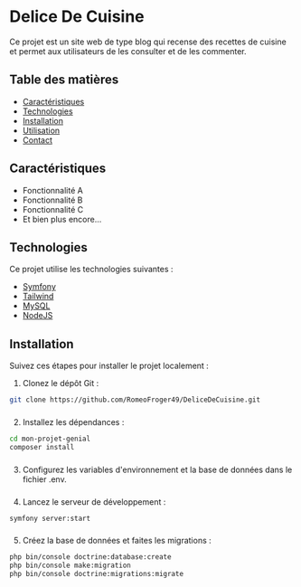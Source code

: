 # Delice De Cuisine


Ce projet est un site web de type blog qui recense des recettes de cuisine et permet aux utilisateurs de les consulter et de les commenter.
## Table des matières

- [Caractéristiques](#caractéristiques)
- [Technologies](#technologies)
- [Installation](#installation)
- [Utilisation](#utilisation)
- [Contact](#contact)

## Caractéristiques

- Fonctionnalité A
- Fonctionnalité B
- Fonctionnalité C
- Et bien plus encore...

## Technologies

Ce projet utilise les technologies suivantes :

- [Symfony](https://symfony.com/)
- [Tailwind](https://tailwindcss.com/)
- [MySQL](https://www.mysql.com/)
- [NodeJS](https://nodejs.org/en/)


## Installation

Suivez ces étapes pour installer le projet localement :

1. Clonez le dépôt Git :

```bash
git clone https://github.com/RomeoFroger49/DeliceDeCuisine.git
```
###
2. Installez les dépendances :

```bash
cd mon-projet-genial
composer install
```
###
3. Configurez les variables d'environnement et la base de données dans le fichier .env.
###

4. Lancez le serveur de développement :

```bash
symfony server:start
```
###
5. Créez la base de données et faites les migrations :

```bash
php bin/console doctrine:database:create
php bin/console make:migration
php bin/console doctrine:migrations:migrate
```
